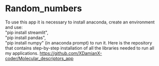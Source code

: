 # Random_numbers


To use this app it is necessary to install anaconda,
create an environment and use:    
"pip install streamlit",    
"pip install pandas",   
"pip install numpy" (in anaconda prompt) to run it.
Here is the repository that contains step-by-step installation of all the libraries needed to run all my applications.
https://github.com/XDamianX-coder/Molecular_descriptors_app
